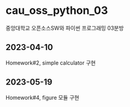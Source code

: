 # cau_oss_python_03
중앙대학교 오픈소스SW와 파이썬 프로그래밍 03분방

## 2023-04-10
Homework#2, simple calculator 구현

## 2023-05-19
Homework#4, figure 모듈 구현